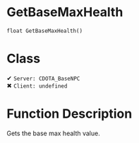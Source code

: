 # GetBaseMaxHealth
```
float GetBaseMaxHealth()
```
# Class
✔ `Server: CDOTA_BaseNPC`  
✖ `Client: undefined`  

# Function Description
Gets the base max health value.
